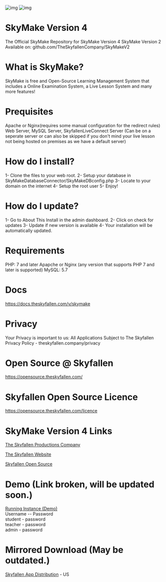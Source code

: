 ![img](https://img.shields.io/badge/latest_version-Aurora_Borealis-blueviolet "img") ![img](https://img.shields.io/badge/release_number-SFR204514-gray "img")
# SkyMake Version 4
The Official SkyMake Repository for SkyMake Version 4
SkyMake Version 2 Available on: github.com/TheSkyfallenCompany/SkyMakeV2

# What is SkyMake?
SkyMake is free and Open-Source Learning Management System that includes a Online Examination System, a Live Lesson System and many more features!

# Prequisites
Apache or Nginx(requires some manual configuration for the redirect rules) Web Server, MySQL Server, SkyfallenLiveConnect Server (Can be on a seperate server or can also be skipped if you don't mind your live lesson not being hosted on premises as we have a default server)

# How do I install?
1- Clone the files to your web root.
2- Setup your database in SkyMakeDatabaseConnector/SkyMakeDBconfig.php
3- Locate to your domain on the internet
4- Setup the root user
5- Enjoy!

# How do I update?
1- Go to About This Install in the admin dashboard.
2- Click on check for updates
3- Update if new version is available
4- Your installation will be automatically updated.

# Requirements
PHP: 7 and later
Apapche or Nginx (any version that supports PHP 7 and later is supported)
MySQL: 5.7

# Docs
https://docs.theskyfallen.com/v/skymake

# Privacy
Your Privacy is important to us: All Applications Subject to The Skyfallen Privacy Policy - theskyfallen.company/privacy

# Open Source @ Skyfallen
https://opensource.theskyfallen.com/


# Skyfallen Open Source Licence
https://opensource.theskyfallen.com/licence

# SkyMake Version 4 Links
[The Skyfallen Productions Company](https://www.theskyfallen.company)

[The Skyfallen Website](https://www.theskyfallen.com)

[Skyfallen Open Source](https://opensource.theskyfallen.com)
# Demo (Link broken, will be updated soon.)
[Running Instance (Demo)](https://app.deducated.com)  
Username -- Password   
student - password  
teacher - password  
admin - password  
# Mirrored Download (May be outdated.)
[Skyfallen App Distribution](https://distribution.theskyfallen.com) - US
